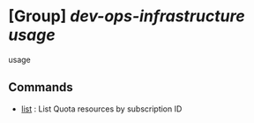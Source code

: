 # [Group] _dev-ops-infrastructure usage_

usage

## Commands

- [list](/Commands/dev-ops-infrastructure/usage/_list.md)
: List Quota resources by subscription ID

